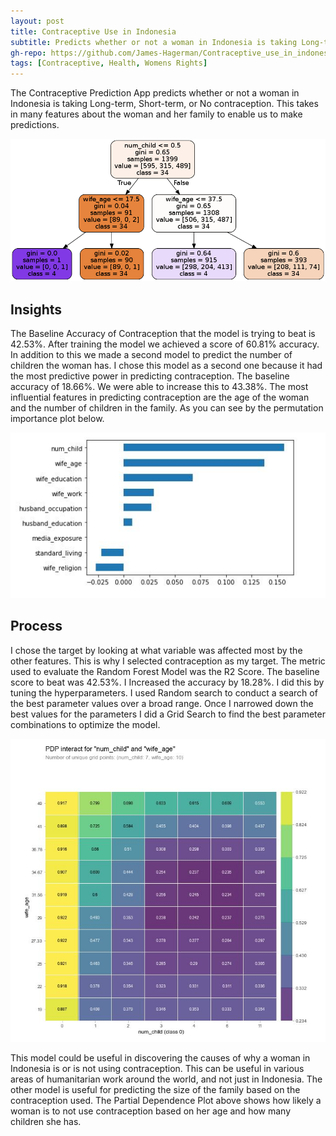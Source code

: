 ```yaml
---
layout: post
title: Contraceptive Use in Indonesia
subtitle: Predicts whether or not a woman in Indonesia is taking Long-term, Short-term, or No contraception.
gh-repo: https://github.com/James-Hagerman/Contraceptive_use_in_indonesia
tags: [Contraceptive, Health, Womens Rights]
---
```


The Contraceptive Prediction App predicts whether or not a woman in Indonesia is taking Long-term, Short-term, or No contraception. This takes in many features about the woman and her family to enable us to make predictions.

![](/assets/img/contra-tree.png)

## Insights
The Baseline Accuracy of Contraception that the model is trying to beat is 42.53%. After training the model we achieved a score of 60.81% accuracy. In addition to this we made a second model to predict the number of children the woman has. I chose this model as a second one because it had the most predictive power in predicting contraception. The baseline accuracy of 18.66%. We were able to increase this to 43.38%. The most influential features in predicting contraception are the age of the woman and the number of children in the family. As you can see by the permutation importance plot below.

![](/assets/img/contraceptive-perm-importance.JPG)

## Process
I chose the target by looking at what variable was affected most by the other features. This is why I selected contraception as my target. The metric used to evaluate the Random Forest Model was the R2 Score. The baseline score to beat was 42.53%. I Increased the accuracy by 18.28%. I did this by tuning the hyperparameters. I used Random search to conduct a search of the best parameter values over a broad range. Once I narrowed down the best values for the parameters I did a Grid Search to find the best parameter combinations to optimize the model.

![](/assets/img/contraceptive-pdp.JPG)

This model could be useful in discovering the causes of why a woman in Indonesia is or is not using contraception. This can be useful in various areas of humanitarian work around the world, and not just in Indonesia. The other model is useful for predicting the size of the family based on the contraception used. The Partial Dependence Plot above shows how likely a woman is to not use contraception based on her age and how many children she has.
